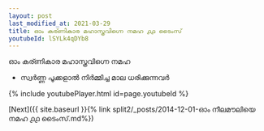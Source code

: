 ```yaml
---
layout: post
last_modified_at: 2021-03-29
title: ഓം കര്ണികാര മഹാസ്ത്രവിഗ്നെ നമഹ ൧൧ ടൈംസ്
youtubeId: lSYLk4qDYb8
---
```

 
 
 ഓം കര്ണികാര മഹാസ്ത്രവിഗ്നെ നമഹ 
 
 -  സ്വർണ്ണ പൂക്കളാൽ നിർമ്മിച്ച മാല ധരിക്കുന്നവർ 
 
  
 
  
 
 
 
 
 
 


{% include youtubePlayer.html id=page.youtubeId %}
 
[Next]({{ site.baseurl }}{% link  split2/_posts/2014-12-01-ഓം നീലമൗലിയെ നമഹ ൧൧ ടൈംസ്.md%})
 
